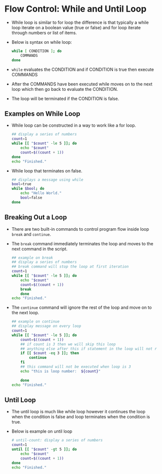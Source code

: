 # Flow Control: While and Until Loop
 - While loop is similar to for loop the difference is that typically a while loop iterate on a boolean value (true or false) and for loop iterate through numbers or list of items. 

 - Below is syntax on while loop:
    
    ```bash
    while [ CONDITION ]; do
        COMMANDS
    done
    ```
- `while` evaluates the CONDITION and if CONDITION is true then execute COMMANDS
- After the COMMANDS have been executed while moves on to the next loop which then go back to evaluate the CONDITION.
- The loop will be terminated if the CONDITION is false.

## Examples on While Loop
- While loop can be constructed in a way to work like a for loop.

    ```bash
    ## display a series of numbers
    count=1
    while [[ "$count" -le 5 ]]; do
        echo "$count"
        count=$((count + 1))
    done
    echo "Finished."
    ```

- While loop that terminates on false. 

    ```bash
    ## displays a message using while
    bool=true
    while $bool; do
        echo "Hello World."
        bool=false
    done
    ```

## Breaking Out a Loop
 -  There are two built-in commands to control program flow inside loop `break` and `continue`.
 - The `break` command immediately terminates the loop and moves to the next command in the script.

    ```bash
    ## example on break
    ## display a series of numbers
    ## break command will stop the loop at first iteration
    count=1
    while [[ "$count" -le 5 ]]; do
        echo "$count"
        count=$((count + 1))
        break
        done
    echo "Finished."
    ```

 - The `continue` command will ignore the rest of the loop and move on to the next loop.

    ```bash
    ## example on continue
    ## display message on every loop
    count=1
    while [[ "$count" -le 5 ]]; do
        count=$((count + 1))
        ## if count is 3 then we will skip this loop
        ## anything else after this if statement in the loop will not run
        if [[ $count -eq 3 ]]; then
            continue
        fi
        ## this command will not be executed when loop is 3
        echo "this is loop number:  ${count}"
        
        done
    echo "Finished."
    ```

 ## Until Loop 
 - The until loop is much like while loop however it continues the loop when the condition is false and loop terminates when the condition is true.
 - Below is example on until loop
    
    ```bash
    # until-count: display a series of numbers
    count=1
    until [[ "$count" -gt 5 ]]; do
        echo "$count"
        count=$((count + 1))
    done
    echo "Finished."
    ```